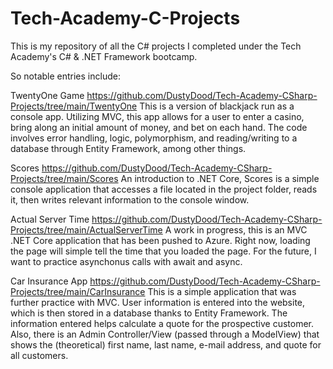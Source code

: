 # Tech-Academy-C-Projects
This is my repository of all the C# projects I completed under the Tech Academy's C# & .NET Framework bootcamp.

So notable entries include:

TwentyOne Game
https://github.com/DustyDood/Tech-Academy-CSharp-Projects/tree/main/TwentyOne
This is a version of blackjack run as a console app. Utilizing MVC, this app allows for a user to enter a casino, bring along an initial amount of money, and bet on each hand. The code involves error handling, logic, polymorphism, and reading/writing to a database through Entity Framework, among other things. 

Scores
https://github.com/DustyDood/Tech-Academy-CSharp-Projects/tree/main/Scores
An introduction to .NET Core, Scores is a simple console application that accesses a file located in the project folder, reads it, then writes relevant information to the console window. 

Actual Server Time
https://github.com/DustyDood/Tech-Academy-CSharp-Projects/tree/main/ActualServerTime
A work in progress, this is an MVC .NET Core application that has been pushed to Azure. Right now, loading the page will simple tell the time that you loaded the page. For the future, I want to practice asynchonus calls with await and async. 

Car Insurance App
https://github.com/DustyDood/Tech-Academy-CSharp-Projects/tree/main/CarInsurance
This is a simple application that was further practice with MVC. User information is entered into the website, which is then stored in a database thanks to Entity Framework. The information entered helps calculate a quote for the prospective customer. Also, there is an Admin Controller/View (passed through a ModelView) that shows the (theoretical) first name, last name, e-mail address, and quote for all customers.
